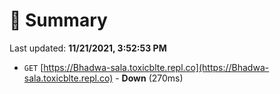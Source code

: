 # 📖 Summary
Last updated: **11/21/2021, 3:52:53 PM**

- `GET` [https://Bhadwa-sala.toxicblte.repl.co](https://Bhadwa-sala.toxicblte.repl.co) - **Down** (270ms)
